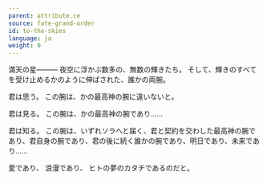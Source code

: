 ```yaml
---
parent: attribute.ce
source: fate-grand-order
id: to-the-skies
language: ja
weight: 0
---
```


満天の星―――
夜空に浮かぶ数多の、無数の輝きたち。
そして、輝きのすべてを受け止めるかのように伸ばされた、誰かの両腕。

君は思う。
この腕は、かの最高神の腕に違いないと。

君は見る。
この腕は、かの最高神の腕であり……

君は知る。
この腕は、いずれソラへと届く、君と契約を交わした最高神の腕であり、君自身の腕であり、君の後に続く誰かの腕であり、明日であり、未来であり……

愛であり、
浪漫であり、
ヒトの夢のカタチであるのだと。
